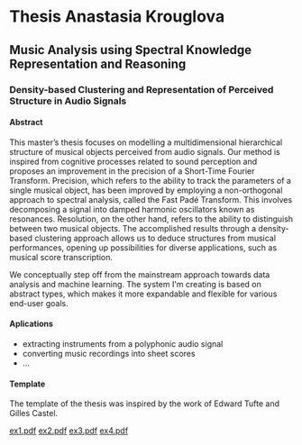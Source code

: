 
# Thesis Anastasia Krouglova

## Music Analysis using Spectral Knowledge Representation and Reasoning
### Density-based Clustering and Representation of Perceived Structure in Audio Signals


#### Abstract
This master’s thesis focuses on modelling a multidimensional hierarchical
structure of musical objects perceived from audio signals. Our method is
inspired from cognitive processes related to sound perception and proposes an
improvement in the precision of a Short-Time Fourier Transform. Precision,
which refers to the ability to track the parameters of a single musical object,
has been improved by employing a non-orthogonal approach to spectral
analysis, called the Fast Padé Transform. This involves decomposing a signal into damped harmonic oscillators known as resonances. Resolution, on the other hand, refers to the ability to distinguish between two musical objects. The accomplished results through
a density-based clustering approach allows us to deduce structures from
musical performances, opening up possibilities for diverse applications, such
as musical score transcription.

We conceptually step off from the mainstream approach towards data analysis and machine learning. The system I'm creating is based on abstract types, which makes it more expandable and flexible for various end-user goals. 


#### Aplications
- extracting instruments from a polyphonic audio signal
- converting music recordings into sheet scores
- ...


#### Template
The template of the thesis was inspired by the work of Edward Tufte and Gilles Castel.

[ex1.pdf](https://github.com/anastasiakrouglova/Master-Thesis-Anastasia-Krouglova/files/11644306/ex1.pdf)
[ex2.pdf](https://github.com/anastasiakrouglova/Master-Thesis-Anastasia-Krouglova/files/11644307/ex2.pdf)
[ex3.pdf](https://github.com/anastasiakrouglova/Master-Thesis-Anastasia-Krouglova/files/11644308/ex3.pdf)
[ex4.pdf](https://github.com/anastasiakrouglova/Master-Thesis-Anastasia-Krouglova/files/11644309/ex4.pdf)

